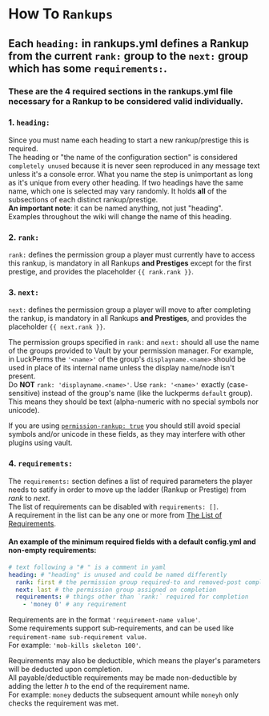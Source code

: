 # How To `Rankups`  
## Each `heading:` in rankups.yml defines a Rankup from the current `rank:` group to the `next:` group which has some `requirements:`.  
### These are the **4 required sections** in the rankups.yml file necessary for a Rankup to be considered valid individually.  
### 1. `heading:`
Since you must name each heading to start a new rankup/prestige this is required.  
The heading or "the name of the configuration section" is considered `completely unused` because it is never seen reproduced in any message text unless it's a console error. What you name the step is unimportant as long as it's unique from every other heading. If two headings have the same name, which one is selected may vary randomly.
It holds **all** of the subsections of each distinct rankup/prestige.  
**An important note**: it can be named anything, not just "heading".  
Examples throughout the wiki will change the name of this heading.  
### 2. `rank:`
`rank:` defines the permission group a player must currently have to access this rankup, is mandatory in all Rankups **and Prestiges** except for the first prestige, and provides the placeholder `{{ rank.rank }}`.
### 3. `next:`
`next:` defines the permission group a player will move to after completing the rankup, is mandatory in all Rankups **and Prestiges**, and provides the placeholder `{{ next.rank }}`.

The permission groups specified in `rank:` and `next:` should all use the name of the groups provided to Vault by your permission manager. For example, in LuckPerms the `'<name>'` of the group's `displayname.<name>` should be used in place of its internal name unless the display name/node isn't present.  
Do **NOT** `rank: 'displayname.<name>'`. Use `rank: '<name>'` exactly (case-sensitive) instead of the group's name (like the luckperms `default` group). This means they should be text (alpha-numeric with no special symbols nor unicode). 

If you are using [`permission-rankup: true`](https://github.com/okx-code/Rankup3/blob/master/src/main/resources/config.yml#L41-L47) you should still avoid special symbols and/or unicode in these fields, as they may interfere with other plugins using vault.
### 4. `requirements:`
The `requirements:` section defines a list of required parameters the player needs to satify in order to move up the ladder (Rankup or Prestige) from *rank* to *next*.  
The list of requirements can be disabled with `requirements: []`.  
A requirement in the list can be any one or more from [The List of Requirements](../List-of-Requirements.md#list).  
#### An example of the minimum required fields with a default config.yml and non-empty requirements:
```yaml
# text following a "# " is a comment in yaml
heading: # "heading" is unused and could be named differently
  rank: first # the permission group required-to and removed-post completion
  next: last # the permission group assigned on completion
  requirements: # things other than `rank:` required for completion
    - 'money 0' # any requirement
```
Requirements are in the format `'requirement-name value'`.  
Some requirements support sub-requirements, and can be used like `requirement-name sub-requirement value`.  
For example: `'mob-kills skeleton 100'`.  

Requirements may also be deductible, which means the player's parameters will be deducted upon completion.  
All payable/deductible requirements may be made non-deductible by adding the letter *h* to the end of the requirement name.  
For example: `money` deducts the subsequent amount while `moneyh` only checks the requirement was met.
